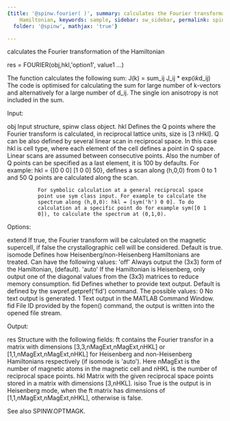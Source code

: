 ```yaml
---
{title: '@spinw.fourier( )', summary: calculates the Fourier transformation of the
    Hamiltonian, keywords: sample, sidebar: sw_sidebar, permalink: spinw_fourier.html,
  folder: '@spinw', mathjax: 'true'}

---
```

calculates the Fourier transformation of the Hamiltonian
 
res = FOURIER(obj,hkl,'option1', value1 ...)
 
The function calculates the following sum:
      J(k) = sum_ij J_ij * exp(i*k*d_ij)
The code is optimised for calculating the sum for large number of
k-vectors and alternatively for a large number of d_ij. The single ion
anisotropy is not included in the sum.
 
Input:
 
obj           Input structure, spinw class object.
hkl           Defines the Q points where the Fourier transform is
              calculated, in reciprocal lattice units, size is [3 nHkl].
              Q can be also defined by several linear scan in reciprocal
              space. In this case hkl is cell type, where each element of
              the cell defines a point in Q space. Linear scans are
              assumed between consecutive points. Also the number of Q
              points can be specified as a last element, it is 100 by
              defaults. For example: hkl = {[0 0 0] [1 0 0]  50}, defines
              a scan along (h,0,0) from 0 to 1 and 50 Q points are
              calculated along the scan.
 
              For symbolic calculation at a general reciprocal space
              point use sym class input. For example to calculate the
              spectrum along (h,0,0): hkl = [sym('h') 0 0]. To do
              calculation at a specific point do for example sym([0 1
              0]), to calculate the spectrum at (0,1,0).
 
Options:
 
extend        If true, the Fourier transform will be calculated on the
              magnetic supercell, if false the crystallographic cell will
              be considered. Default is true.
isomode       Defines how Heisenberg/non-Heisenberg Hamiltonians are
              treated. Can have the following values:
                  'off'   Always output the (3x3) form of the
                          Hamiltonian, (default).
                  'auto'  If the Hamiltonian is Heisenberg, only output
                          one of the diagonal values from the (3x3)
                          matrices to reduce memory consumption.
fid           Defines whether to provide text output. Default is defined
              by the swpref.getpref('fid') command. The possible values:
                  0       No text output is generated.
                  1       Text output in the MATLAB Command Window.
                  fid     File ID provided by the fopen() command, the
                          output is written into the opened file stream.
 
Output:
 
res           Structure with the following fields:
  ft          contains the Fourier transfor in a matrix with dimensions
              [3,3,nMagExt,nMagExt,nHKL] or [1,1,nMagExt,nMagExt,nHKL]
              for Heisenberg and non-Heisenberg Hamiltonians respectively
              (if isomode is 'auto'). Here nMagExt is the number of
              magnetic atoms in the magnetic cell and nHKL is the number
              of reciprocal space points.
  hkl         Matrix with the given reciprocal space points stored in a
              matrix with dimensions [3,nHKL].
  isiso       True is the output is in Heisenberg mode, when the ft
              matrix has dimensions of [1,1,nMagExt,nMagExt,nHKL],
              otherwise is false.
 
See also SPINW.OPTMAGK.
 
